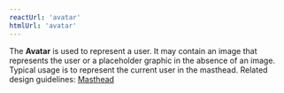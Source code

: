 ```yaml
---
reactUrl: 'avatar'
htmlUrl: 'avatar'
---
```

The **Avatar** is used to represent a user. It may contain an image that represents the user or a placeholder graphic in the absence of an image. Typical usage is to represent the current user in the masthead. Related design guidelines: [Masthead](design-guidelines/usage-and-behavior/masthead)
